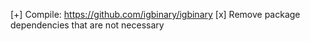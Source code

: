 [+] Compile: https://github.com/igbinary/igbinary
[x] Remove package dependencies that are not necessary
